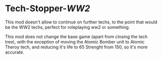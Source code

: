 # Tech-Stopper-_WW2_
This mod doesn't allow to continue on further techs, to the point that would be the WW2 techs, perfect for roleplaying ww2 or something.

This mod does not change the base game (apart from closing the tech tree), with the exception of moving the Atomic Bomber unit to Atomic Theroy tech, and reducing it's life to 65 Strenght from 150, so it's more accurate.
